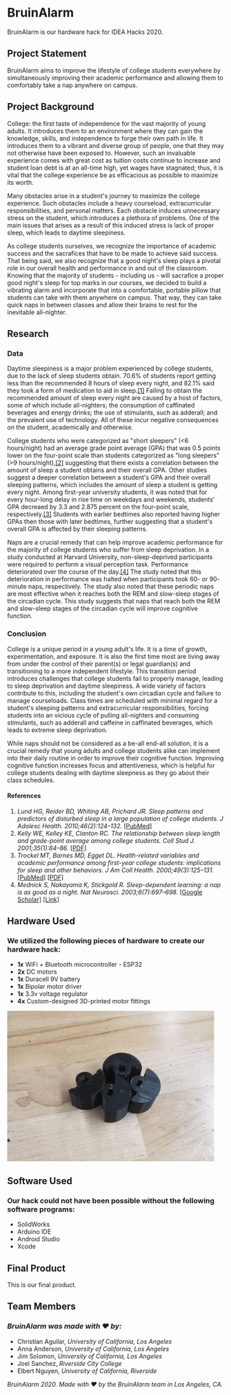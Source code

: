 # BruinAlarm
BruinAlarm is our hardware hack for IDEA Hacks 2020.

## Project Statement
BruinAlarm aims to improve the lifestyle of college students everywhere by simultaneously improving their academic performance and allowing them to comfortably take a nap anywhere on campus.

## Project Background
College: the first taste of independence for the vast majority of young adults. It introduces them to an environment where they can gain the knowledge, skills, and independence to forge their own path in life. It introduces them to a vibrant and diverse group of people, one that they may not otherwise have been exposed to. However, such an invaluable experience comes with great cost as tuition costs continue to increase and student loan debt is at an all-time high, yet wages have stagnated; thus, it is vital that the college experience be as efficacious as possible to maximize its worth.

Many obstacles arise in a student's journey to maximize the college experience. Such obstacles include a heavy courseload, extracurricular responsibilities, and personal matters. Each obstacle induces unnecessary stress on the student, which introduces a plethora of problems. One of the main issues that arises as a result of this induced stress is lack of proper sleep, which leads to daytime sleepiness.

As college students ourselves, we recognize the importance of academic success and the sacrafices that have to be made to achieve said success. That being said, we also recognize that a good night's sleep plays a pivotal role in our overall health and performance in and out of the classroom. Knowing that the majority of students - including us - will sacrafice a proper good night's sleep for top marks in our courses, we decided to build a vibrating alarm and incorporate that into a comfortable, portable pillow that students can take with them anywhere on campus. That way, they can take quick naps in between classes and allow their brains to rest for the inevitable all-nighter.

## Research
### Data
Daytime sleepiness is a major problem experienced by college students, due to the lack of sleep students obtain. 70.6% of students report getting less than the recommended 8 hours of sleep every night, and 82.1% said they took a form of medication to aid in sleep.[[1]](https://www.sciencedirect.com/science/article/pii/S1054139X09002389) Failing to obtain the recommended amount of sleep every night are caused by a host of factors, some of which include all-nighters; the consumption of caffinated beverages and energy drinks; the use of stimulants, such as adderall; and the prevalent use of technology. All of these incur negative consequences on the student, academically and otherwise.

College students who were categorized as "short sleepers" (<6 hours/night) had an average grade point average (GPA) that was 0.5 points lower on the four-point scale than students categorized as "long sleepers" (>9 hours/night),[[2]](https://pdfs.semanticscholar.org/796b/c55a51c8b4c317378e54db310254c1c5eb39.pdf) suggesting that there exists a correlation between the amount of sleep a student obtains and their overall GPA. Other studies suggest a deeper correlation between a student's GPA and their overall sleeping patterns, which includes the amount of sleep a student is getting every night. Among first-year university students, it was noted that for every hour-long delay in rise time on weekdays and weekends, students' GPA decreaed by 3.3 and 2.875 percent on the four-point scale, respectively.[[3]](https://www.tandfonline.com/doi/pdf/10.1080/07448480009596294?needAccess=true) Students with earlier bedtimes also reported having higher GPAs then those with later bedtimes, further suggesting that a student's overall GPA is affected by their sleeping patterns.

Naps are a crucial remedy that can help improve academic performance for the majority of college students who suffer from sleep deprivation. In a study conducted at Harvard University, non-sleep-deprived participants were required to perform a visual perception task. Performance deteriorated over the course of the day.[[4]](https://www.nature.com/articles/nn1078) The study noted that this deterioration in performance was halted when participants took 60- or 90- minute naps, respectively. The study also noted that these periodic naps are most effective when it reaches both the REM and slow-sleep stages of the circadian cycle. This study suggests that naps that reach both the REM and slow-sleep stages of the circadian cycle will improve cognitive function.

### Conclusion
College is a unique period in a young adult's life. It is a time of growth, experimentation, and exposure. It is also the first time most are living away from under the control of their parent(s) or legal guardian(s) and transitioning to a more independent lifestyle. This transition period introduces challenges that college students fail to properly manage, leading to sleep deprivation and daytime sleepiness. A wide variety of factors contribute to this, including the student's own circadian cycle and failure to manage courseloads. Class times are scheduled with minimal regard for a student's sleeping patterns and extracurricular responsibilities, forcing students into an vicious cycle of pulling all-nighters and consuming stimulants, such as adderall and caffeine in caffinated beverages, which leads to extreme sleep deprivation.

While naps should not be considered as a be-all end-all solution, it is a crucial remedy that young adults and college students alike can implement into their daily routine in order to improve their cognitive function. Improving cognitive function increases focus and attentiveness, which is helpful for college students dealing with daytime sleepness as they go about their class schedules.

#### References
1. *Lund HG, Reider BD, Whiting AB, Prichard JR. Sleep patterns and predictors of disturbed sleep in a large population of college students. J Adolesc Health. 2010;46(2):124–132.* [[PubMed]](https://www.sciencedirect.com/science/article/pii/S1054139X09002389)
2. *Kelly WE, Kelley KE, Clanton RC. The relationship between sleep length and grade-point average among college students. Coll Stud J. 2001;35(1):84–86.* [[PDF]](https://pdfs.semanticscholar.org/796b/c55a51c8b4c317378e54db310254c1c5eb39.pdf)
3. *Trockel MT, Barnes MD, Egget DL. Health-related variables and academic performance among first-year college students: implications for sleep and other behaviors. J Am Coll Health. 2000;49(3):125–131.* [[PubMed]](https://www.tandfonline.com/doi/abs/10.1080/07448480009596294) [[PDF]](https://www.tandfonline.com/doi/pdf/10.1080/07448480009596294?needAccess=true)
4. *Mednick S, Nakayama K, Stickgold R. Sleep-dependent learning: a nap is as good as a night. Nat Neurosci. 2003;6(7):697–698.* [[Google Scholar]](https://scholar.google.com/scholar_lookup?journal=Nat+Neurosci&title=Sleep-dependent+learning:+a+nap+is+as+good+as+a+night&author=S+Mednick&author=K+Nakayama&author=R+Stickgold&volume=6&issue=7&publication_year=2003&pages=697-698&pmid=12819785&) [[Link]](https://www.nature.com/articles/nn1078)

## Hardware Used
### We utilized the following pieces of hardware to create our hardware hack:
- **1x** WiFi + Bluetooth microcontroller - ESP32
- **2x** DC motors
- **1x** Duracell 9V battery
- **1x** Bipolar motor driver
- **1x** 3.3v voltage regulator
- **4x** Custom-designed 3D-printed motor fittings

![Joel designed these 3D-printed motor fittings using SolidWorks.](assets/rsz_3d-printed-motor-fittings.jpg)

## Software Used
### Our hack could not have been possible without the following software programs:
- SolidWorks
- Arduino IDE
- Android Studio
- Xcode

## Final Product
This is our final product.

## Team Members
### *BruinAlarm was made with :heart: by:*
- Christian Aguilar, *University of California, Los Angeles*
- Anna Anderson, *University of California, Los Angeles*
- Jim Solomon, *University of California, Los Angeles*
- Joel Sanchez, *Riverside City College*
- Elbert Nguyen, *University of California, Riverside*

*BruinAlarm 2020. Made with :heart: by the BruinAlarm team in Los Angeles, CA.*
